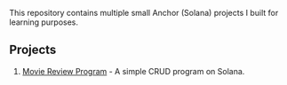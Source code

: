 This repository contains multiple small Anchor (Solana) projects I built for learning purposes.

## Projects

1. [Movie Review Program](movie-review/README.md) - A simple CRUD program on Solana.
